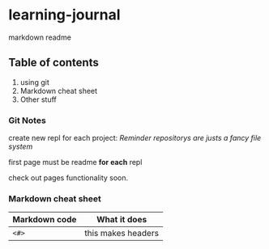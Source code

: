 # learning-journal
markdown readme

## Table of contents
1. using git
1. Markdown cheat sheet
1. Other stuff

### Git Notes
create new repl for each project:
*Reminder repositorys are justs a fancy file system*

first page must be readme **for each** repl

check out pages functionality soon.


### Markdown cheat sheet

Markdown code | What it does
--------------|-------------
`<#>` | this makes headers


